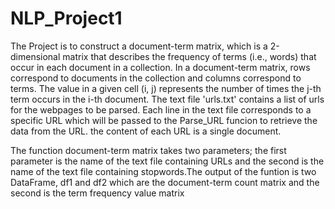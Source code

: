 # NLP_Project1
 The Project is to construct a document-term matrix, which is a 2-dimensional matrix that describes the frequency of terms (i.e., words) that occur in each document in a collection. In a document-term matrix, rows correspond to documents in the collection and columns correspond to terms. The value in a given cell (i, j) represents the number of times the j-th term occurs in the i-th document.
 The text file 'urls.txt' contains a list of urls for the webpages to be parsed. Each line in the text file corresponds to a specific URL which will be passed to the Parse_URL funcion to retrieve the data from the URL. the content of each URL is a single document.
 
 The function document-term matrix takes two parameters; the first parameter is the name of the text file containing URLs and the second is the name of the text file containing stopwords.The output of the funtion is  two DataFrame, df1 and df2 which are the document-term count matrix and the second is the term frequency value matrix

